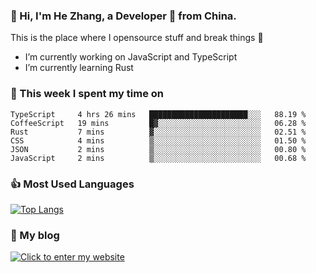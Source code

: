 ### 👋 Hi, I'm He Zhang, a Developer 🚀 from China.

This is the place where I opensource stuff and break things :rofl:

- I’m currently working on JavaScript and TypeScript
- I’m currently learning Rust

### 💪 This week I spent my time on 
<!--START_SECTION:waka-->

```text
TypeScript     4 hrs 26 mins   ██████████████████████░░░   88.19 %
CoffeeScript   19 mins         █▓░░░░░░░░░░░░░░░░░░░░░░░   06.28 %
Rust           7 mins          ▓░░░░░░░░░░░░░░░░░░░░░░░░   02.51 %
CSS            4 mins          ▒░░░░░░░░░░░░░░░░░░░░░░░░   01.50 %
JSON           2 mins          ▒░░░░░░░░░░░░░░░░░░░░░░░░   00.80 %
JavaScript     2 mins          ▒░░░░░░░░░░░░░░░░░░░░░░░░   00.68 %
```

<!--END_SECTION:waka-->

### 👍 Most Used Languages
[![Top Langs](https://github-readme-stats.vercel.app/api/top-langs/?username=zhanghecool&layout=compact)](https://zhanghe.cool)

### 🌈 My blog 
[![Click to enter my website](https://cdn.jsdelivr.net/gh/zhanghecool/assets/images/gif/zhanghecools.gif)](https://zhanghe.cool)
